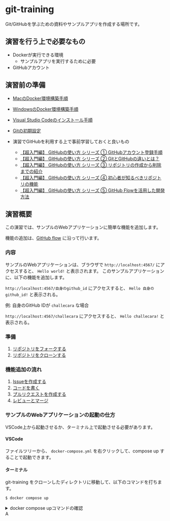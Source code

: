 # git-training
Git/GitHubを学ぶための資料やサンプルアプリを作成する場所です。

## 演習を行う上で必要なもの

- Dockerが実行できる環境
  - サンプルアプリを実行するために必要
- GitHubアカウント

## 演習前の準備

- [MacのDocker環境構築手順](./doc/setup-mac.md)
- [WindowsのDocker環境構築手順](./doc/setup-windows.md)
- [Visual Studio Codeのインストール手順](./doc/setup-vscode.md)
- [Gitの初期設定](./doc/setup-git.md)

- 演習でGitHubを利用する上で事前学習しておくと良いもの
  - [【超入門編】 GitHubの使い方 シリーズ ① GitHubアカウント登録手順](https://www.youtube.com/watch?v=SYVu3DymYfc)
  - [【超入門編】 GitHubの使い方 シリーズ ② GitとGitHubの違いとは？](https://www.youtube.com/watch?v=A4gSBUSAjNw)
  - [【超入門編】 GitHubの使い方 シリーズ ③ リポジトリの作成から削除までの紹介](https://www.youtube.com/watch?v=FIp142zbMps)
  - [【超入門編】 GitHubの使い方 シリーズ ④ 初心者が知るべきリポジトリの機能](https://www.youtube.com/watch?v=zYsvftVsWMs)
  - [【超入門編】 GitHubの使い方 シリーズ ⑤ GitHub Flowを活用した開発方法](https://www.youtube.com/watch?v=Q2oLox6-yTM)

## 演習概要

この演習では、サンプルのWebアプリケーションに簡単な機能を追加します。

機能の追加は、[GitHub flow](https://docs.github.com/en/get-started/quickstart/github-flow) に沿って行います。

### 内容

サンプルのWebアプリケーションは、ブラウザで `http://localhost:4567/` にアクセスすると、 `Hello world!` と表示されます。
このサンプルアプリケーションに、以下の機能を追加します。

`http://localhost:4567/自身のgithub_id` にアクセスすると、 `Hello 自身のgithub_id!` と表示される。

例: 自身のGitHub IDが `challecara` な場合

`http://localhost:4567/challecara` にアクセスすると、 `Hello challecara!` と表示される。

### 準備
1. [リポジトリをフォークする](./doc/fork.md)
2. [リポジトリをクローンする](./doc/clone.md)

### 機能追加の流れ
1. [Issueを作成する](./doc/issue.md)
2. [コードを書く](./doc/coding.md)
3. [プルリクエストを作成する](./doc/pull_request.md)
4. [レビューとマージ](./doc/review_merge.md)

### サンプルのWebアプリケーションの起動の仕方
VSCode上から起動させるか、ターミナル上で起動させる必要があります。

#### VSCode
ファイルツリーから、 `docker-compose.yml` を右クリックして、compose up することで起動できます。

#### ターミナル
git-training をクローンしたディレクトリに移動して、以下のコマンドを打ちます。

```
$ docker compose up
```


<details>
<summary>docker compose upコマンドの確認</summary>

``` .sh
 ❯ docker compose up
Sending build context to Docker daemon  13.83MB
Step 1/10 : FROM ruby:3.1.2
 ---> 9652d0b40707
Step 2/10 : ENV APP_ROOT=/src
 ---> Using cache
 ---> 3a7dc27ccee3
Step 3/10 : RUN set -ex
 ---> Using cache
 ---> ce770f948344
Step 4/10 : RUN apt-get update -qq
 ---> Using cache
 ---> 13b24abc6d1f
Step 5/10 : RUN mkdir $APP_ROOT
 ---> Using cache
 ---> b6c7509e72a3
Step 6/10 : WORKDIR $APP_ROOT
 ---> Using cache
 ---> 3c6cc99464b5
Step 7/10 : ADD ./Gemfile $APP_ROOT/Gemfile
 ---> Using cache
 ---> f982c1ebf83d
Step 8/10 : ADD ./Gemfile.lock $APP_ROOT/Gemfile.lock
 ---> Using cache
 ---> f22145e66cbb
Step 9/10 : RUN gem install bundler -v 2.3.15
 ---> Using cache
 ---> 6169f043fa0c
Step 10/10 : RUN bundle install -j4
 ---> Running in 9e5732857b6f
Fetching gem metadata from https://rubygems.org/.........
Using bundler 2.3.15
Using ruby2_keywords 0.0.5
Fetching multi_json 1.15.0
Fetching rspec-support 3.11.0
Fetching diff-lcs 1.5.0
Fetching rack 2.2.3.1
Installing multi_json 1.15.0
Installing rspec-support 3.11.0
Installing diff-lcs 1.5.0
Installing rack 2.2.3.1
Fetching tilt 2.0.10
Fetching webrick 1.7.0
Installing tilt 2.0.10
Installing webrick 1.7.0
Fetching mustermann 1.1.1
Fetching rspec-core 3.11.0
Installing mustermann 1.1.1
Fetching rspec-expectations 3.11.0
Fetching rspec-mocks 3.11.1
Installing rspec-core 3.11.0
Installing rspec-expectations 3.11.0
Installing rspec-mocks 3.11.1
Fetching rack-protection 2.2.0
Installing rack-protection 2.2.0
Fetching rack-test 1.1.0
Fetching sinatra 2.2.0
Fetching rspec 3.11.0
Installing rspec 3.11.0
Installing rack-test 1.1.0
Installing sinatra 2.2.0
Fetching sinatra-contrib 2.2.0
Installing sinatra-contrib 2.2.0
Bundle complete! 5 Gemfile dependencies, 17 gems now installed.
Use `bundle info [gemname]` to see where a bundled gem is installed.
Removing intermediate container 9e5732857b6f
 ---> 3c7848877c1b
Successfully built 3c7848877c1b
Successfully tagged git-training_app:latest

Use 'docker scan' to run Snyk tests against images to find vulnerabilities and learn how to fix them
[+] Running 2/2
 ⠿ Network git-training_default  Created                                                                                                                                                       0.0s
 ⠿ Container git-training-app-1  Created                                                                                                                                                       0.0s
Attaching to git-training-app-1
git-training-app-1  | [2022-08-13 05:32:23] INFO  WEBrick 1.7.0
git-training-app-1  | [2022-08-13 05:32:23] INFO  ruby 3.1.2 (2022-04-12) [x86_64-linux]
git-training-app-1  | == Sinatra (v2.2.0) has taken the stage on 4567 for development with backup from WEBrick
git-training-app-1  | [2022-08-13 05:32:23] INFO  WEBrick::HTTPServer#start: pid=1 port=4567
```
</details>
A
